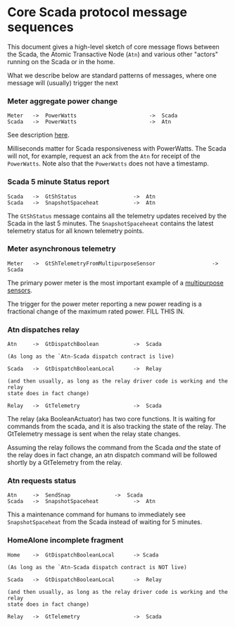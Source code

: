 # Core Scada protocol message sequences

This document gives a high-level sketch of core message flows between the Scada, the Atomic Transactive Node (`Atn`)
and various other "actors" running on the Scada or in the home. 

What we describe below are standard patterns of messages, where one message will (usually) trigger the next


### Meter aggregate power change

    Meter   ->  PowerWatts                       ->  Scada 
    Scada   ->  PowerWatts                       ->  Atn            

See description [here](https://github.com/thegridelectric/gw-scada-spaceheat-python/blob/main/gw_spaceheat/actors/scada.py#L253).

Milliseconds matter for Scada responsiveness with PowerWatts. The Scada will not, for example, request an ack
from the `Atn` for receipt of the `PowerWatts`. Note also that the `PowerWatts` does not have a timestamp.


### Scada 5 minute Status report

    Scada   ->  GtShStatus                  ->  Atn
    Scada   ->  SnapshotSpaceheat           ->  Atn

The `GtShStatus` message contains all the telemetry updates received by the Scada in the last 5 minutes.
The `SnapshotSpaceheeat` contains the latest telemetry status for all known telemetry points.


### Meter asynchronous telemetry

    Meter   ->  GtShTelemetryFromMultipurposeSensor                  ->  Scada 
    
The primary power meter is the most important example of a [multipurpose sensors](docs/multipurpose-sensor.md). 

The trigger for the power meter reporting a new power reading is a fractional change of the maximum rated power. 
FILL THIS IN.

### Atn dispatches relay

    Atn     ->  GtDispatchBoolean           ->  Scada

    (As long as the `Atn-Scada dispatch contract is live) 

    Scada   ->  GtDispatchBooleanLocal      ->  Relay

    (and then usually, as long as the relay driver code is working and the relay
    state does in fact change)

    Relay   ->  GtTelemetry                 ->  Scada

The relay (aka BooleanActuator) has two core functions. It is waiting for commands
from the scada, and it is also tracking the state of the relay. The GtTelemetry message
is sent when the relay state changes.

Assuming the relay follows the command from the Scada _and_ the state of the relay does 
in fact change, an atn dispatch command will be followed shortly by a GtTelemetry from 
the relay.

### Atn requests status

    Atn     ->  SendSnap              ->  Scada
    Scada   ->  SnapshotSpaceheat           ->  Atn

This a maintenance command for humans to immediately see `SnapshotSpaceheat` from the Scada instead of 
waiting for 5 minutes. 

### HomeAlone incomplete fragment

    Home    ->  GtDispatchBooleanLocal      -> Scada

    (As long as the `Atn-Scada dispatch contract is NOT live) 

    Scada   ->  GtDispatchBooleanLocal      ->  Relay

    (and then usually, as long as the relay driver code is working and the relay
    state does in fact change)

    Relay   ->  GtTelemetry                 ->  Scada